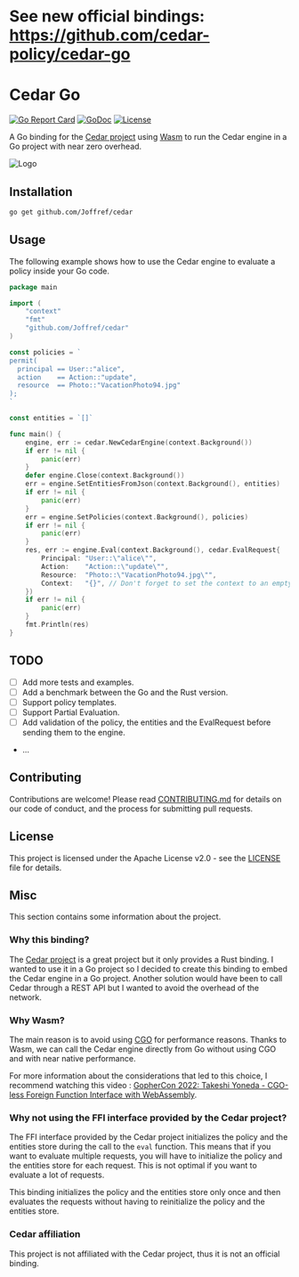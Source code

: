 # See new official bindings: https://github.com/cedar-policy/cedar-go

# Cedar Go
[![Go Report Card](https://goreportcard.com/badge/github.com/Joffref/cedar)](https://goreportcard.com/report/github.com/Joffref/cedar)
[![GoDoc](https://godoc.org/github.com/Joffref/cedar?status.svg)](https://godoc.org/github.com/Joffref/cedar)
[![License](https://img.shields.io/badge/License-Apache%202.0-blue.svg)](LICENSE)

A Go binding for the [Cedar project](https://www.cedarpolicy.com/en/) using [Wasm](https://webassembly.org/) to run the 
Cedar engine in a Go project with near zero overhead.

![Logo](assets/images/logo.png)


## Installation

```bash
go get github.com/Joffref/cedar
```

## Usage

The following example shows how to use the Cedar engine to evaluate a policy inside your Go code.

```go
package main

import (
	"context"
	"fmt"
	"github.com/Joffref/cedar"
)

const policies = `
permit(
  principal == User::"alice", 
  action    == Action::"update", 
  resource  == Photo::"VacationPhoto94.jpg"
);
`

const entities = `[]`

func main() {
	engine, err := cedar.NewCedarEngine(context.Background())
	if err != nil {
		panic(err)
	}
	defer engine.Close(context.Background())
	err = engine.SetEntitiesFromJson(context.Background(), entities)
	if err != nil {
		panic(err)
	}
	err = engine.SetPolicies(context.Background(), policies)
	if err != nil {
		panic(err)
	}
	res, err := engine.Eval(context.Background(), cedar.EvalRequest{
		Principal: "User::\"alice\"",
		Action:    "Action::\"update\"",
		Resource:  "Photo::\"VacationPhoto94.jpg\"",
		Context:   "{}", // Don't forget to set the context to an empty JSON object if you don't need it.
	})
	if err != nil {
		panic(err)
	}
	fmt.Println(res)
}
```

## TODO

- [ ] Add more tests and examples.
- [ ] Add a benchmark between the Go and the Rust version.
- [ ] Support policy templates.
- [ ] Support Partial Evaluation.
- [ ] Add validation of the policy, the entities and the EvalRequest before sending them to the engine.
- ...

## Contributing

Contributions are welcome! Please read [CONTRIBUTING.md](CONTRIBUTING.md) for details on our code of conduct, and the process for submitting pull requests.

## License

This project is licensed under the Apache License v2.0 - see the [LICENSE](LICENSE) file for details.

## Misc

This section contains some information about the project.

### Why this binding?

The [Cedar project](https://www.cedarpolicy.com/en/) is a great project but it only provides a Rust binding. 
I wanted to use it in a Go project so I decided to create this binding to embed the Cedar engine in a Go project. 
Another solution would have been to call Cedar through a REST API but I wanted to avoid the overhead of the network.

### Why Wasm?

The main reason is to avoid using [CGO](https://golang.org/cmd/cgo/) for performance reasons.
Thanks to Wasm, we can call the Cedar engine directly from Go without using CGO and with near native performance.

For more information about the considerations that led to this choice, I recommend watching
this video : [GopherCon 2022: Takeshi Yoneda - CGO-less Foreign Function Interface with WebAssembly](https://www.youtube.com/watch?v=HcRSe4Y-1Fc).

### Why not using the FFI interface provided by the Cedar project?

The FFI interface provided by the Cedar project initializes the policy and the entities store during the call to the `eval` function.
This means that if you want to evaluate multiple requests, you will have to initialize the policy and the entities store for each request.
This is not optimal if you want to evaluate a lot of requests.

This binding initializes the policy and the entities store only once and then evaluates the requests without having to reinitialize the policy and the entities store.

### Cedar affiliation

This project is not affiliated with the Cedar project, thus it is not an official binding.

